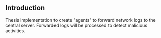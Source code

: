 
## Introduction
Thesis implementation to create "agents" to forward network logs to the central server. Forwarded logs will be processed to detect malicious activities.
